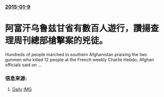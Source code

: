 ### [2015-01-9](/news/2015/01/9/index.md)

##### 
#  阿富汗乌鲁兹甘省有數百人遊行，讚揚查理周刊總部槍擊案的兇徒。 

Hundreds of people marched in southern Afghanistan praising the two gunmen who killed 12 people at the French weekly Charlie Hebdo, Afghan officials said on ...


### 信息来源:

1. [Daily](http://www.dailymail.co.uk/wires/afp/article-2904646/Afghan-demonstration-praises-Charlie-Hebdo-attackers.html) [IMG](https://i.dailymail.co.uk/i/pix/2015/01/10/article-4d1e2a55-45ec-4b14-b31d-c04583131a23-6VTrscXOmHSK2-555_636x382.jpg)
